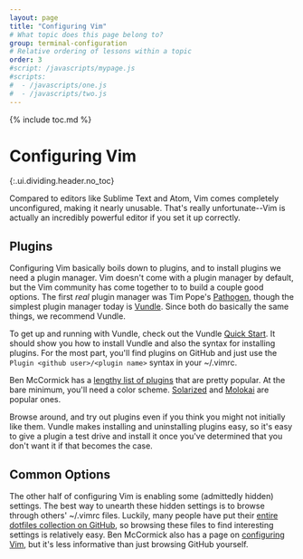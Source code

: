 ```yaml
---
layout: page
title: "Configuring Vim"
# What topic does this page belong to?
group: terminal-configuration
# Relative ordering of lessons within a topic
order: 3
#script: /javascripts/mypage.js
#scripts:
#  - /javascripts/one.js
#  - /javascripts/two.js
---
```



{% include toc.md %}

# Configuring Vim
{:.ui.dividing.header.no_toc}

Compared to editors like Sublime Text and Atom, Vim comes completely
unconfigured, making it nearly unusable. That's really unfortunate--Vim is
actually an incredibly powerful editor if you set it up correctly.

## Plugins

Configuring Vim basically boils down to plugins, and to install plugins we need
a plugin manager. Vim doesn't come with a plugin manager by default, but the Vim
community has come together to to build a couple good options. The first _real_
plugin manager was Tim Pope's [Pathogen][pathogen], though the simplest plugin
manager today is [Vundle][vundle]. Since both do basically the same things, we
recommend Vundle.

To get up and running with Vundle, check out the Vundle [Quick
Start][vundle-qs]. It should show you how to install Vundle and also the syntax
for installing plugins. For the most part, you'll find plugins on GitHub and
just use the `Plugin <github user>/<plugin name>` syntax in your ~/.vimrc.

Ben McCormick has a [lengthy list of plugins][plugins-2014] that are pretty
popular. At the bare minimum, you'll need a color scheme. [Solarized][solarized]
and [Molokai][molokai] are popular ones.

Browse around, and try out plugins even if you think you might not initially
like them. Vundle makes installing and uninstalling plugins easy, so it's easy
to give a plugin a test drive and install it once you've determined that you
don't want it if that becomes the case.

## Common Options

The other half of configuring Vim is enabling some (admittedly hidden)
settings. The best way to unearth these hidden settings is to browse through
others' ~/.vimrc files. Luckily, many people have put their [entire dotfiles
collection on GitHub][dotfiles], so browsing these files to find interesting
settings is relatively easy. Ben McCormick also has a page on [configuring
Vim][configure-2014], but it's less informative than just browsing GitHub
yourself.


[pathogen]: https://github.com/tpope/vim-pathogen
[vundle]: https://github.com/gmarik/Vundle.vim
[vundle-qs]: https://github.com/gmarik/Vundle.vim#Quick-Start

[plugins-2014]: http://benmccormick.org/2014/07/21/learning-vim-in-2014-getting-more-from-vim-with-plugins/
[configure-2014]: http://benmccormick.org/2014/07/14/learning-vim-in-2014-configuring-vim/

[solarized]: https://github.com/altercation/solarized
[molokai]: https://github.com/tomasr/molokai

[dotfiles]: https://github.com/search?q=dotfiles&s=stars&type=Repositories





[pathogen]: https://github.com/tpope/vim-pathogen
[vundle]: https://github.com/gmarik/Vundle.vim
[vundle-wq]: https://github.com/gmarik/Vundle.vim#quick-start
[plugins-2014]: http://benmccormick.org/2014/07/21/learning-vim-in-2014-getting-more-from-vim-with-plugins/
